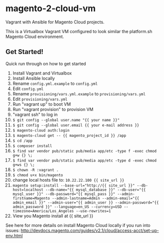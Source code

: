 # magento-2-cloud-vm
Vagrant with Ansible for Magento Cloud projects.

This is a Virtualbox Vagrant VM configured to look similar the platform.sh Magento Cloud environment.

## Get Started!

Quick run through on how to get started

1. Install Vagrant and Virtualbox
2. Install Ansible locally
3. Rename `config.yml.example` to `config.yml`
4. Edit `config.yml`
5. Rename `provisioning/vars.yml.example` to `provisioning/vars.yml`
6. Edit `provisioning/vars.yml`
7. Run "vagrant up" to boot VM
8. Run "vagrant provision" to provision VM
9. "vagrant ssh" to log in
10. `$ git config --global user.name "{{ your name }}"`
11. `$ git config --global user.email {{ your e-mail address }}`
12. `$ magento-cloud auth:login`
13. `$ magento-cloud get -- {{ magento_project_id }} /app`
14. `$ cd /app`
15. `$ composer install`
16. `$ find var vendor pub/static pub/media app/etc -type f -exec chmod g+w {} \;`
17. `$ find var vendor pub/static pub/media app/etc -type d -exec chmod g+ws {} \;`
18. `$ chown -R :vagrant .`
19. `$ chmod u+x bin/magento`
20. change local hosts file to: `10.22.22.100 {{ site_url }}`
21. `magento setup:install --base-url="http://{{ site_url }}" --db-host=localhost --db-name="{{ mysql_database }}" --db-user="{{ mysql_user }}" --db-password="{{ mysql_pass }}" --admin-firstname=Magento --admin-lastname=Admin --admin-email="{{ admin_email }}" --admin-user="{{ admin_user }} --admin-password="{{ admin_password }}" --language=en_US --currency=USD --timezone=America/Los_Angeles --use-rewrites=1`
22. View you Magento install at {{ site_url }}

See here for more details on install Magento Cloud locally if you run into issues:
http://devdocs.magento.com/guides/v2.1/cloud/access-acct/set-up-env.html
